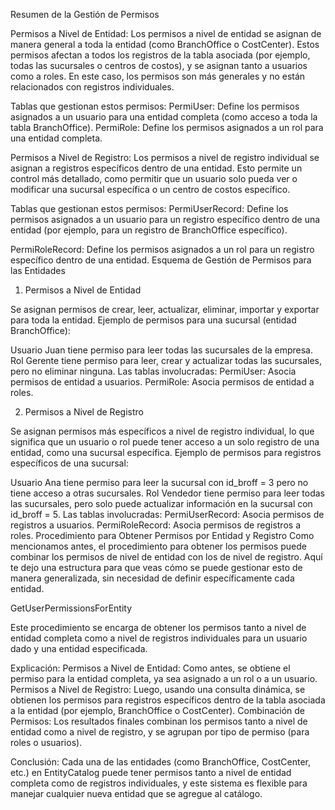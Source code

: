 Resumen de la Gestión de Permisos

Permisos a Nivel de Entidad:
Los permisos a nivel de entidad se asignan de manera general a toda la entidad (como BranchOffice o CostCenter). Estos permisos afectan a todos los registros de la tabla asociada (por ejemplo, todas las sucursales o centros de costos), y se asignan tanto a usuarios como a roles. En este caso, los permisos son más generales y no están relacionados con registros individuales.

Tablas que gestionan estos permisos:
PermiUser: Define los permisos asignados a un usuario para una entidad completa (como acceso a toda la tabla BranchOffice).
PermiRole: Define los permisos asignados a un rol para una entidad completa.

Permisos a Nivel de Registro:
Los permisos a nivel de registro individual se asignan a registros específicos dentro de una entidad. Esto permite un control más detallado, como permitir que un usuario solo pueda ver o modificar una sucursal específica o un centro de costos específico.

Tablas que gestionan estos permisos:
PermiUserRecord: Define los permisos asignados a un usuario para un registro específico dentro de una entidad (por ejemplo, para un registro de BranchOffice específico).

PermiRoleRecord: Define los permisos asignados a un rol para un registro específico dentro de una entidad.
Esquema de Gestión de Permisos para las Entidades

1. Permisos a Nivel de Entidad

Se asignan permisos de crear, leer, actualizar, eliminar, importar y exportar para toda la entidad.
Ejemplo de permisos para una sucursal (entidad BranchOffice):

Usuario Juan tiene permiso para leer todas las sucursales de la empresa.
Rol Gerente tiene permiso para leer, crear y actualizar todas las sucursales, pero no eliminar ninguna.
Las tablas involucradas:
PermiUser: Asocia permisos de entidad a usuarios.
PermiRole: Asocia permisos de entidad a roles.

2. Permisos a Nivel de Registro

Se asignan permisos más específicos a nivel de registro individual, lo que significa que un usuario o rol puede tener acceso a un solo registro de una entidad, como una sucursal específica.
Ejemplo de permisos para registros específicos de una sucursal:

Usuario Ana tiene permiso para leer la sucursal con id_broff = 3 pero no tiene acceso a otras sucursales.
Rol Vendedor tiene permiso para leer todas las sucursales, pero solo puede actualizar información en la sucursal con id_broff = 5.
Las tablas involucradas:
PermiUserRecord: Asocia permisos de registros a usuarios.
PermiRoleRecord: Asocia permisos de registros a roles.
Procedimiento para Obtener Permisos por Entidad y Registro
Como mencionamos antes, el procedimiento para obtener los permisos puede combinar los permisos de nivel de entidad con los de nivel de registro. Aquí te dejo una estructura para que veas cómo se puede gestionar esto de manera generalizada, sin necesidad de definir específicamente cada entidad.


GetUserPermissionsForEntity

Este procedimiento se encarga de obtener los permisos tanto a nivel de entidad completa como a nivel de registros individuales para un usuario dado y una entidad especificada.

Explicación:
Permisos a Nivel de Entidad: Como antes, se obtiene el permiso para la entidad completa, ya sea asignado a un rol o a un usuario.
Permisos a Nivel de Registro: Luego, usando una consulta dinámica, se obtienen los permisos para registros específicos dentro de la tabla asociada a la entidad (por ejemplo, BranchOffice o CostCenter).
Combinación de Permisos: Los resultados finales combinan los permisos tanto a nivel de entidad como a nivel de registro, y se agrupan por tipo de permiso (para roles o usuarios).

Conclusión:
Cada una de las entidades (como BranchOffice, CostCenter, etc.) en EntityCatalog puede tener permisos tanto a nivel de entidad completa como de registros individuales, y este sistema es flexible para manejar cualquier nueva entidad que se agregue al catálogo.